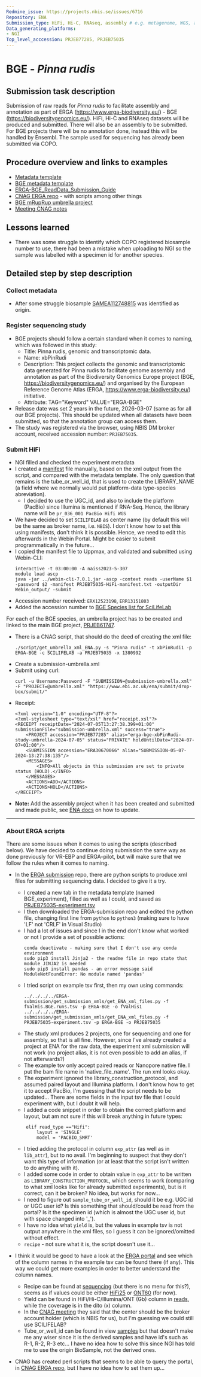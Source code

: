 ```yaml
---
Redmine_issue: https://projects.nbis.se/issues/6716
Repository: ENA
Submission_type: HiFi, Hi-C, RNAseq, assembly # e.g. metagenome, WGS, assembly, - IF RELEVANT
Data_generating_platforms:
- NGI
Top_level_acccession: PRJEB77285, PRJEB75035
---
```


# BGE - *Pinna rudis*

## Submission task description
Submission of raw reads for *Pinna rudis* to facilitate assembly and annotation as part of ERGA (https://www.erga-biodiversity.eu/) - BGE (https://biodiversitygenomics.eu/). HiFi, Hi-C and RNAseq datasets will be produced and submitted. There will also be an assembly to be submitted. For BGE projects there will be no annotation done, instead this will be handled by Ensembl. The sample used for sequencing has already been submitted via COPO.

## Procedure overview and links to examples

* [Metadata template](./data/BGE-Pinna-rudis-metadata.xlsx)
* [BGE metadata template](https://docs.google.com/spreadsheets/d/1zd7DLNkX5F-z_4KIQ4u4LvSu6UaRXbYG/)
* [ERGA-BGE_ReadData_Submission_Guide](https://github.com/ERGA-consortium/ERGA-submission/blob/main/BGE/ERGA-BGE_ReadData_Submission_Guide.md)
* [CNAG ERGA repo](https://github.com/cnag-aat/ERGA-Status/) - with scripts among other things
* [BGE mRupRup umbrella project](https://www.ncbi.nlm.nih.gov/bioproject/1084634)
* [Meeting CNAG notes](https://docs.google.com/document/d/1YjD7BoSPbPnI3lTSGztj0CXcHZJRVAQ4F2Nuwd5x9iE/)

## Lessons learned
* There was some struggle to identify which COPO registered biosample number to use, there had been a mistake when uploading to NGI so the sample was labelled with a specimen id for another species.

## Detailed step by step description

### Collect metadata
* After some struggle biosample [SAMEA112748815](https://www.ebi.ac.uk/biosamples/samples/SAMEA112748815) was identified as origin.

### Register sequencing study
* BGE projects should follow a certain standard when it comes to naming, which was followed in this study:
    * Title: Pinna rudis, genomic and transcriptomic data.
    * Name: xbPinRudi
    * Description: This project collects the genomic and transcriptomic data generated for Pinna rudis to facilitate genome assembly and annotation as part of the Biodiversity Genomics Europe project (BGE, https://biodiversitygenomics.eu/) and organised by the European Reference Genome Atlas (ERGA, https://www.erga-biodiversity.eu/) initiative.
    * Attribute: TAG="Keyword" VALUE="ERGA-BGE"
* Release date was set 2 years in the future, 2026-03-07 (same as for all our BGE projects). This should be updated when all datasets have been submitted, so that the annotation group can access them.
* The study was registered via the browser, using NBIS DM broker account, received accession number: `PRJEB75035`.

### Submit HiFi
* NGI filled and checked the experiment metadata
* I created a [manifest](./data/PRJEB75035-HiFi-manifest.txt) file manually, based on the xml output from the script, and compared with the metadata template. The only question that remains is the tube_or_well_id, that is used to create the LIBRARY_NAME (a field where we normally would put platform-data type-species abreviation).
    * I decided to use the UGC_id, and also to include the platform (PacBio) since Illumina is mentioned if RNA-Seq. Hence, the library name will be `pr_036_001 PacBio Hifi WGS`
* We have decided to set `SCILIFELAB` as center name (by default this will be the same as broker name, i.e. `NBIS`). I don't know how to set this using manifests, don't think it is possible. Hence, we need to edit this afterwards in the Webin Portal. Might be easier to submit programmatically in the future...
* I copied the manifest file to Uppmax, and validated and submitted using Webin-CLI:
    ```
    interactive -t 03:00:00 -A naiss2023-5-307
    module load ascp
    java -jar ../webin-cli-7.0.1.jar -ascp -context reads -userName $1 -password $2 -manifest PRJEB75035-HiFi-manifest.txt -outputDir Webin_output/ -submit
    ```
* Accession number received: `ERX12523198`, `ERR13151803`
* Added the accession number to [BGE Species list for SciLifeLab](https://docs.google.com/spreadsheets/d/1mSuL_qGffscer7G1FaiEOdyR68igscJB0CjDNSCNsvg/)

For each of the BGE species, an umbrella project has to be created and linked to the main BGE project, [PRJEB61747](https://www.ebi.ac.uk/ena/browser/view/PRJEB61747).

* There is a CNAG script, that should do the deed of creating the xml file:
    ```
    ./script/get_umbrella_xml_ENA.py -s "Pinna rudis" -t xbPinRudi1 -p ERGA-BGE -c SCILIFELAB -a PRJEB75035 -x 1380992
    ```
* Create a submission-umbrella.xml
* Submit using curl:
    ```
    curl -u Username:Password -F "SUBMISSION=@submission-umbrella.xml" -F "PROJECT=@umbrella.xml" "https://www.ebi.ac.uk/ena/submit/drop-box/submit/"
    ```
* Receipt:
    ```
    <?xml version="1.0" encoding="UTF-8"?>
    <?xml-stylesheet type="text/xsl" href="receipt.xsl"?>
    <RECEIPT receiptDate="2024-07-05T13:27:38.399+01:00" submissionFile="submission-umbrella.xml" success="true">
        <PROJECT accession="PRJEB77285" alias="erga-bge-xbPinRudi-study-umbrella-2024-07-05" status="PRIVATE" holdUntilDate="2024-07-07+01:00"/>
        <SUBMISSION accession="ERA30670066" alias="SUBMISSION-05-07-2024-13:27:38:135"/>
        <MESSAGES>
            <INFO>All objects in this submission are set to private status (HOLD).</INFO>
        </MESSAGES>
        <ACTIONS>ADD</ACTIONS>
        <ACTIONS>HOLD</ACTIONS>
    </RECEIPT>
    ```
* **Note:** Add the assembly project when it has been created and submitted and made public, see [ENA docs](https://ena-docs.readthedocs.io/en/latest/faq/umbrella.html#adding-children-to-an-umbrella) on how to update.

----
### About ERGA scripts
There are some issues when it comes to using the scripts (described below). We have decided to continue doing submission the same way as done previously for VR-EBP and ERGA-pilot, but will make sure that we follow the rules when it comes to naming.

* In the [ERGA submission](https://github.com/ERGA-consortium/ERGA-submission/) repo, there are python scripts to produce xml files for submitting sequencing data. I decided to give it a try.
    * I created a new tab in the metadata template (named BGE_experiment), filled as well as I could, and saved as [PRJEB75035-experiment.tsv](./data/PRJEB75035-experiment.tsv)
    * I then downloaded the ERGA-submission repo and edited the python file, changing first line from `python` to `python3` (making sure to have 'LF' not 'CRLF' in Visual Studio)
    * I had a lot of issues and since I in the end don't know what worked or not I provide a set of possible actions:
        ```
        conda deactivate - making sure that I don't use any conda environment
        sudo pip3 install Jinja2 - the readme file in repo state that module JINJA2 is needed
        sudo pip3 install pandas - an error message said ModuleNotFoundError: No module named 'pandas'
        ```
    * I tried script on example tsv first, then my own using commands:
        ```
        ../../../../ERGA-submission/get_submission_xmls/get_ENA_xml_files.py -f fValHis.BGE.runs.tsv -p ERGA-BGE -o fValHis1
        ../../../../ERGA-submission/get_submission_xmls/get_ENA_xml_files.py -f PRJEB75035-experiment.tsv -p ERGA-BGE -o PRJEB75035
        ```
    * The study xml produces 2 projects, one for sequencing and one for assembly, so that is all fine. However, since I've already created a project at ENA for the raw data, the experiment xml submission will not work (no project alias, it is not even possible to add an alias, if not afterwards?)
    * The example tsv only accept paired reads or Nanopore native file. I put the bam file name in 'native_file_name'. The run xml looks okay.
    * The experiment ignored the library_construction_protocol, and assumed paired layout and Illumina platform. I don't know how to get it to accept PacBio, I'm guessing that the script needs to be updated... There are some fields in the input tsv file that I could experiment with, but I doubt it will help.
    * I added a code snippet in order to obtain the correct platform and layout, but am not sure if this will break anything in future types:
    ```
        elif read_type =="Hifi":
            layout = 'SINGLE'
            model = 'PACBIO_SMRT'
    ```

    * I tried adding the protocol in column `exp_attr` (as well as in `lib_attr`), but to no avail. I'm beginning to suspect that they don't want this type of information (or at least that the script isn't written to do anything with it).
    * I added some code in order to obtain value in `exp_attr` to be written as `LIBRARY_CONSTRUCTION_PROTOCOL`, which seems to work (comparing to what xml looks like for already submitted experiments), but is it correct, can it be broken? No idea, but works for now...
    * I need to figure out `sample_tube_or_well_id`, should it be e.g. UGC id or UGC user id? Is this something that should/could be read from the portal? Is it the specimen id (which is almost the UGC user id, but with space changed into '_').
    * I have no idea what `yield` is, but the values in example tsv is not output anywhere in the xml files, so I guess it can be ignored/omitted without effect.
    * `recipe` - not sure what it is, the script doesn't use it...
* I think it would be good to have a look at the [ERGA portal](https://genomes.cnag.cat/erga-stream/) and see which of the column names in the example tsv can be found there (if any). This way we could get more examples in order to better understand the column names.
    * Recipe can be found at [sequencing](https://genomes.cnag.cat/erga-stream/sequencing/) (but there is no menu for this?), seems as if values could be either [HiFi25](https://genomes.cnag.cat/erga-stream/recipe/3/) or [ONT60](https://genomes.cnag.cat/erga-stream/recipe/4/) (for now).
    * Yield can be found in HiFi/Hi-C/Illumina/ONT (Gb) column in [reads](https://genomes.cnag.cat/erga-stream/reads/), while the coverage is in the dito (x) column.
    * In the [CNAG meeting](https://docs.google.com/document/d/1YjD7BoSPbPnI3lTSGztj0CXcHZJRVAQ4F2Nuwd5x9iE/) they said that the center should be the broker account holder (which is NBIS for us), but I'm guessing we could still use SCILIFELAB?
    * Tube_or_well_id can be found in view [samples](https://genomes.cnag.cat/erga-stream/samples/) but that doesn't make me any wiser since it is the derived samples and have id's such as R-1, R-2, R-3 etc... I have no idea how to solve this since NGI has told me to use the origin BioSample, not the derived ones.
* CNAG has created perl scripts that seems to be able to query the portal, in [CNAG ERGA repo](https://github.com/cnag-aat/ERGA-Status/), but I have no idea how to set them up...
